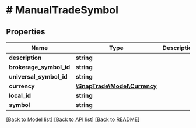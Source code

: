 # # ManualTradeSymbol

## Properties

Name | Type | Description | Notes
------------ | ------------- | ------------- | -------------
**description** | **string** |  | [optional]
**brokerage_symbol_id** | **string** |  | [optional]
**universal_symbol_id** | **string** |  | [optional]
**currency** | [**\SnapTrade\Model\Currency**](Currency.md) |  | [optional]
**local_id** | **string** |  | [optional]
**symbol** | **string** |  | [optional]

[[Back to Model list]](../../README.md#models) [[Back to API list]](../../README.md#endpoints) [[Back to README]](../../README.md)
